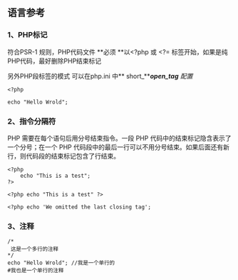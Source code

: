 ## 语言参考

### 1、PHP标记

符合PSR-1 规则，PHP代码文件 **必须 **以&lt;?php 或 &lt;?= 标签开始，如果是纯PHP代码，最好删除PHP结束标记

另外PHP段标签的模式 可以在php.ini 中** short\_**_**open\_tag** 配置_

```
<?php

echo "Hello Wrold";
```

### 2、指令分隔符

PHP 需要在每个语句后用分号结束指令。一段 PHP 代码中的结束标记隐含表示了一个分号；在一个 PHP 代码段中的最后一行可以不用分号结束。如果后面还有新行，则代码段的结束标记包含了行结束。

```
<?php
    echo "This is a test";
?>

<?php echo "This is a test" ?>

<?php echo 'We omitted the last closing tag';
```

### 3、注释

```
/*
 这是一个多行的注释
*/
echo "Hello Wrold"; //我是一个单行的
#我也是一个单行的注释
```



